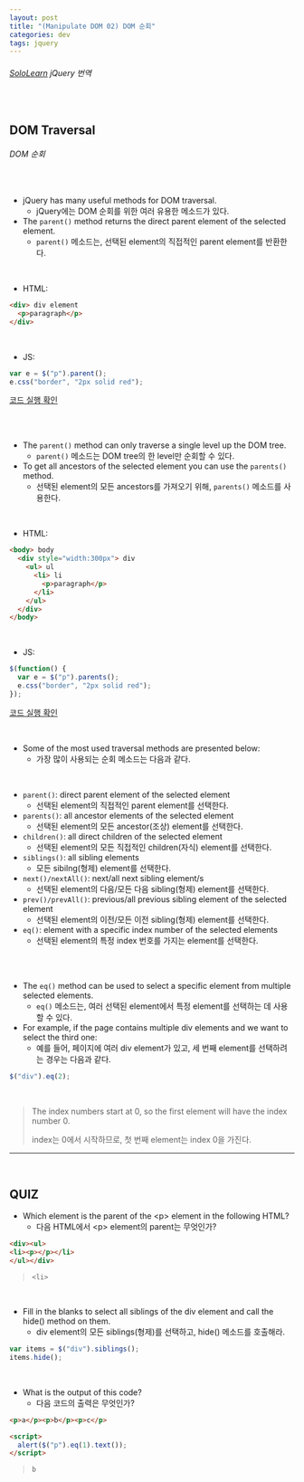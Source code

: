 ```yaml
---
layout: post
title: "(Manipulate DOM 02) DOM 순회"
categories: dev
tags: jquery
---
```


###### [SoloLearn](https://www.sololearn.com/) jQuery 번역

<br>

## DOM Traversal

###### DOM 순회

<br>

- jQuery has many useful methods for DOM traversal.
  - jQuery에는 DOM 순회를 위한 여러 유용한 메소드가 있다.
- The `parent()` method returns the direct parent element of the selected element.
  - `parent()` 메소드는, 선택된 element의 직접적인 parent element를 반환한다.

<br>

- HTML:

```html
<div> div element
  <p>paragraph</p>
</div>
```

<br>

- JS:

```js
var e = $("p").parent();
e.css("border", "2px solid red");
```

[코드 실행 확인](https://code.sololearn.com/1122/#js)

<br>

<br>

- The `parent()` method can only traverse a single level up the DOM tree.
  - `parent()` 메소드는 DOM tree의 한 level만 순회할 수 있다.
- To get all ancestors of the selected element you can use the `parents()` method.
  - 선택된 element의 모든 ancestors를 가져오기 위해, `parents()` 메소드를 사용한다.

<br>

- HTML:

```html
<body> body
  <div style="width:300px"> div
    <ul> ul
      <li> li
        <p>paragraph</p>
      </li>
    </ul>
  </div>
</body>
```

<br>

- JS:

```js
$(function() {
  var e = $("p").parents();
  e.css("border", "2px solid red");
});
```

[코드 실행 확인](https://code.sololearn.com/1123/#js)

<br>

- Some of the most used traversal methods are presented below:
  - 가장 많이 사용되는 순회 메소드는 다음과 같다.

<br>

- `parent()`: direct parent element of the selected element
  - 선택된 element의 직접적인 parent element를 선택한다.
- `parents()`: all ancestor elements of the selected element
  - 선택된 element의 모든 ancestor(조상) element를 선택한다.
- `children()`: all direct children of the selected element
  - 선택된 element의 모든 직접적인 children(자식) element를 선택한다.
- `siblings()`: all sibling elements
  - 모든 sibilng(형제) element를 선택한다.
- `next()/nextAll()`: next/all next sibling element/s
  - 선택된 element의 다음/모든 다음 sibling(형제) element를 선택한다.
- `prev()/prevAll()`: previous/all previous sibling element of the selected element
  - 선택된 element의 이전/모든 이전 sibling(형제) element를 선택한다.
- `eq()`: element with a specific index number of the selected elements
  - 선택된 element의 특정 index 번호를 가지는 element를 선택한다.

<br>

<br>

- The `eq()` method can be used to select a specific element from multiple selected elements.
  - `eq()` 메소드는, 여러 선택된 element에서 특정 element를 선택하는 데 사용할 수 있다.
- For example, if the page contains multiple div elements and we want to select the third one:
  - 예를 들어, 페이지에 여러 div element가 있고, 세 번째 element를 선택하려는 경우는 다음과 같다.

```js
$("div").eq(2);
```

<br>

> The index numbers start at 0, so the first element will have the index number 0.
>
> index는 0에서 시작하므로, 첫 번째 element는 index 0을 가진다.

------

<br>

## QUIZ

- Which element is the parent of the \<p> element in the following HTML?
  - 다음 HTML에서 \<p> element의 parent는 무엇인가?

```html
<div><ul>
<li><p></p></li>
</ul></div>
```

> `<li>`

<br>

- Fill in the blanks to select all siblings of the div element and call the hide() method on them.
  - div element의 모든 siblings(형제)를 선택하고, hide() 메소드를 호출해라.

```js
var items = $("div").siblings();
items.hide();
```

<br>

- What is the output of this code?
  - 다음 코드의 출력은 무엇인가?

```html
<p>a</p><p>b</p><p>c</p>

<script>
  alert($("p").eq(1).text());
</script>
```

> `b`

<br>